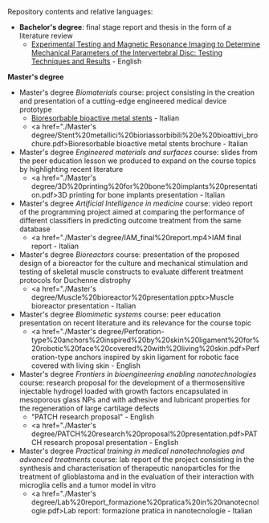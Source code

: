Repository contents and relative languages:  

- **Bachelor's degree**: final stage report and thesis in the form of a literature review
  - <a href="./Bachelor's degree/Experimental%20Testing%20and%20Magnetic%20Resonance%20Imaging%20to%20Determine__Mechanical%20Parameters%20of%20the%20Intervertebral%20Disc_%20Testing%20Techniques__and%20Results.pdf">Experimental Testing and Magnetic Resonance Imaging to Determine Mechanical Parameters of the Intervertebral Disc: Testing Techniques and Results</a> - English

**Master's degree**

- Master's degree *Biomaterials* course: project consisting in the creation and presentation of a cutting-edge engineered medical device prototype
  - [Bioresorbable bioactive metal stents](https://claudiaaddagostino.wixsite.com/stent-metallici-bior)  - Italian
  - <a href="./Master's degree/Stent%20metallici%20bioriassorbibili%20e%20bioattivi_brochure.pdf>Bioresorbable bioactive metal stents brochure</a> - Italian
- Master's degree *Engineered materials and surfaces* course: slides from the peer education lesson we produced to expand on the course topics by highlighting recent literature
  - <a href="./Master's degree/3D%20printing%20for%20bone%20implants%20presentation.pdf>3D printing for bone implants presentation</a> - Italian
-  Master's degree *Artificial Intelligence in medicine* course: video report of the programming project aimed at comparing the performance of different classifiers in predicting outcome treatment from the same database
    - <a href="./Master's degree/IAM_final%20report.mp4>IAM final report</a> - Italian  
-  Master's degree *Bioreactors* course: presentation of the proposed design of a bioreactor for the culture and mechanical stimulation and testing of skeletal muscle constructs to evaluate different treatment protocols for Duchenne distrophy
    - <a href="./Master's degree/Muscle%20bioreactor%20presentation.pptx>Muscle bioreactor presentation</a> - Italian
- Master's degree *Biomimetic systems* course: peer education presentation on recent literature and its relevance for the course topic
  -  <a href="./Master's degree/Perforation-type%20anchors%20inspired%20by%20skin%20ligament%20for%20robotic%20face%20covered%20with%20living%20skin.pdf>Perforation-type anchors inspired by skin ligament for robotic face covered with living skin</a> - English
- Master's degree *Frontiers in bioengineering enabling nanotechnologies* course: research proposal for the development of a thermosensitive injectable hydrogel loaded with growth factors encapsulated in mesoporous glass NPs and with adhesive and lubricant properties for the regeneration of large cartilage defects
  - "PATCH research proposal" - English
  - <a href="./Master's degree/PATCH%20research%20proposal%20presentation.pdf>PATCH research proposal presentation</a> - English
- Master's degree *Practical training in medical nanotechnologies and advanced treatments* course: lab report of the project consisting in the synthesis and characterisation of therapeutic nanoparticles for the treatment of glioblastoma and in the evaluation of their interaction with microglia cells and a tumor model in vitro
  - <a href="./Master's degree/Lab%20report_formazione%20pratica%20in%20nanotecnologie.pdf>Lab report: formazione pratica in nanotecnologie</a> - Italian
